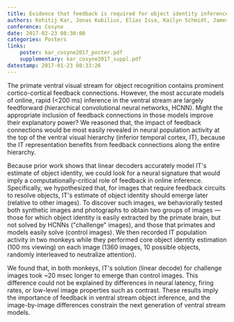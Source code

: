 ```yaml
---
title: Evidence that feedback is required for object identity inferences computed by the ventral stream
authors: Kohitij Kar, Jonas Kubilius, Elias Issa, Kailyn Schmidt, James J. DiCarlo
conference: Cosyne
date: 2017-02-23 08:30:00
categories: Posters
links:
    poster: kar_cosyne2017_poster.pdf
    supplementary: kar_cosyne2017_suppl.pdf
datestamp: 2017-01-23 08:33:26
---
```


The primate ventral visual stream for object recognition contains prominent cortico-cortical feedback connections. However, the most accurate models of online, rapid (<200 ms) inference in the ventral stream are largely feedforward (hierarchical convolutional neural networks, HCNN). Might the appropriate inclusion of feedback connections in those models improve their explanatory power? We reasoned that, the impact of feedback connections would be most easily revealed in neural population activity at the top of the ventral visual hierarchy (inferior temporal cortex, IT), because the IT representation benefits from feedback connections along the entire hierarchy.

Because prior work shows that linear decoders accurately model IT's estimate of object identity, we could look for a neural signature that would imply a computationally-critical role of feedback in online inference. Specifically, we hypothesized that, for images that require feedback circuits to resolve objects, IT's estimate of object identity should emerge later (relative to other images). To discover such images, we behaviorally tested both synthetic images and photographs to obtain two groups of images — those for which object identity is easily extracted by the primate brain, but not solved by HCNNs ("challenge" images), and those that primates and models easily solve (control images). We then recorded IT population activity in two monkeys while they performed core object identity estimation (100 ms viewing) on each image (1360 images, 10 possible objects, randomly interleaved to neutralize attention).

We found that, in both monkeys, IT's solution (linear decode) for challenge images took ~20 msec longer to emerge than control images. This difference could not be explained by differences in neural latency, firing rates, or low-level image properties such as contrast. These results imply the importance of feedback in ventral stream object inference, and the image-by-image differences constrain the next generation of ventral stream models.